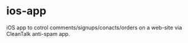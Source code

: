 ios-app
=======
iOS app to cotrol comments/signups/conacts/orders on a web-site via CleanTalk anti-spam app.
